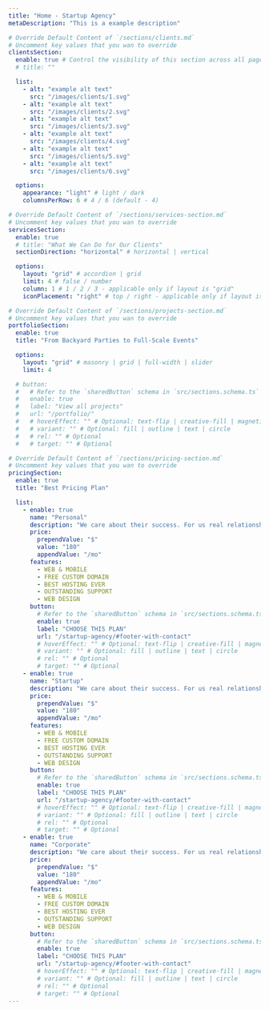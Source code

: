 ```yaml
---
title: "Home - Startup Agency"
metaDescription: "This is a example description"

# Override Default Content of `/sections/clients.md`
# Uncomment key values that you wan to override
clientsSection:
  enable: true # Control the visibility of this section across all pages where it is used
  # title: ""

  list:
    - alt: "example alt text"
      src: "/images/clients/1.svg"
    - alt: "example alt text"
      src: "/images/clients/2.svg"
    - alt: "example alt text"
      src: "/images/clients/3.svg"
    - alt: "example alt text"
      src: "/images/clients/4.svg"
    - alt: "example alt text"
      src: "/images/clients/5.svg"
    - alt: "example alt text"
      src: "/images/clients/6.svg"

  options:
    appearance: "light" # light / dark
    columnsPerRow: 6 # 4 / 6 (default - 4)

# Override Default Content of `/sections/services-section.md`
# Uncomment key values that you wan to override
servicesSection:
  enable: true
  # title: "What We Can Do for Our Clients"
  sectionDirection: "horizontal" # horizontal | vertical

  options:
    layout: "grid" # accordion | grid
    limit: 4 # false / number
    column: 1 # 1 / 2 / 3 - applicable only if layout is "grid"
    iconPlacement: "right" # top / right - applicable only if layout is "grid"

# Override Default Content of `/sections/projects-section.md`
# Uncomment key values that you wan to override
portfolioSection:
  enable: true
  title: "From Backyard Parties to Full-Scale Events"

  options:
    layout: "grid" # masonry | grid | full-width | slider
    limit: 4

  # button:
  #   # Refer to the `sharedButton` schema in `src/sections.schema.ts` for all available configuration options (e.g., enable, label, url, hoverEffect, variant, icon, tag, rel, class, target, etc.)
  #   enable: true
  #   label: "View all projects"
  #   url: "/portfolio/"
  #   # hoverEffect: "" # Optional: text-flip | creative-fill | magnetic | magnetic-text-flip
  #   # variant: "" # Optional: fill | outline | text | circle
  #   # rel: "" # Optional
  #   # target: "" # Optional

# Override Default Content of `/sections/pricing-section.md`
# Uncomment key values that you wan to override
pricingSection:
  enable: true
  title: "Best Pricing Plan"

  list:
    - enable: true
      name: "Personal"
      description: "We care about their success. For us real relationships feel real"
      price:
        prependValue: "$"
        value: "180"
        appendValue: "/mo"
      features:
        - WEB & MOBILE
        - FREE CUSTOM DOMAIN
        - BEST HOSTING EVER
        - OUTSTANDING SUPPORT
        - WEB DESIGN
      button:
        # Refer to the `sharedButton` schema in `src/sections.schema.ts` for all available configuration options (e.g., enable, label, url, hoverEffect, variant, icon, tag, rel, class, target, etc.)
        enable: true
        label: "CHOOSE THIS PLAN"
        url: "/startup-agency/#footer-with-contact"
        # hoverEffect: "" # Optional: text-flip | creative-fill | magnetic | magnetic-text-flip
        # variant: "" # Optional: fill | outline | text | circle
        # rel: "" # Optional
        # target: "" # Optional
    - enable: true
      name: "Startup"
      description: "We care about their success. For us real relationships feel real"
      price:
        prependValue: "$"
        value: "180"
        appendValue: "/mo"
      features:
        - WEB & MOBILE
        - FREE CUSTOM DOMAIN
        - BEST HOSTING EVER
        - OUTSTANDING SUPPORT
        - WEB DESIGN
      button:
        # Refer to the `sharedButton` schema in `src/sections.schema.ts` for all available configuration options (e.g., enable, label, url, hoverEffect, variant, icon, tag, rel, class, target, etc.)
        enable: true
        label: "CHOOSE THIS PLAN"
        url: "/startup-agency/#footer-with-contact"
        # hoverEffect: "" # Optional: text-flip | creative-fill | magnetic | magnetic-text-flip
        # variant: "" # Optional: fill | outline | text | circle
        # rel: "" # Optional
        # target: "" # Optional
    - enable: true
      name: "Corporate"
      description: "We care about their success. For us real relationships feel real"
      price:
        prependValue: "$"
        value: "180"
        appendValue: "/mo"
      features:
        - WEB & MOBILE
        - FREE CUSTOM DOMAIN
        - BEST HOSTING EVER
        - OUTSTANDING SUPPORT
        - WEB DESIGN
      button:
        # Refer to the `sharedButton` schema in `src/sections.schema.ts` for all available configuration options (e.g., enable, label, url, hoverEffect, variant, icon, tag, rel, class, target, etc.)
        enable: true
        label: "CHOOSE THIS PLAN"
        url: "/startup-agency/#footer-with-contact"
        # hoverEffect: "" # Optional: text-flip | creative-fill | magnetic | magnetic-text-flip
        # variant: "" # Optional: fill | outline | text | circle
        # rel: "" # Optional
        # target: "" # Optional
---
```


